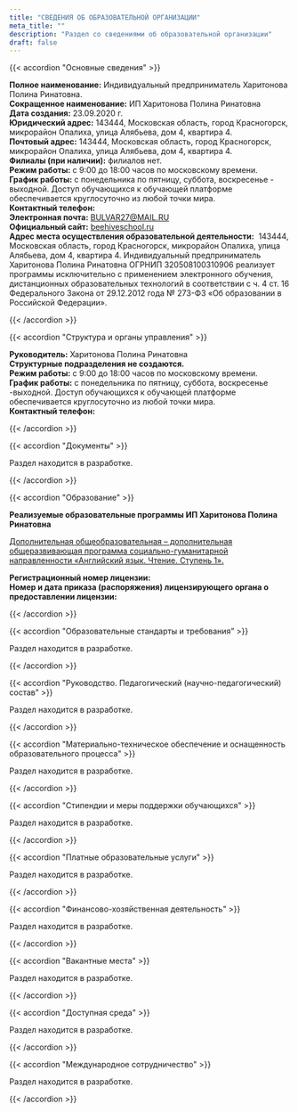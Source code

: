 ```yaml
---
title: "СВЕДЕНИЯ ОБ ОБРАЗОВАТЕЛЬНОЙ ОРГАНИЗАЦИИ"
meta_title: ""
description: "Раздел со сведениями об образовательной организации"
draft: false
---
```


{{< accordion "Основные сведения" >}}

**Полное наименование:** Индивидуальный предприниматель Харитонова Полина Ринатовна.  
**Сокращенное наименование:** ИП Харитонова Полина Ринатовна  
**Дата создания:** 23.09.2020 г.  
**Юридический адрес:** 143444, Московская область, город Красногорск, микрорайон Опалиха, улица Алябьева, дом 4, квартира 4.  
**Почтовый адрес:** 143444, Московская область, город Красногорск, микрорайон Опалиха, улица Алябьева, дом 4, квартира 4.  
**Филиалы (при наличии):** филиалов нет.  
**Режим работы:** с 9:00 до 18:00 часов по московскому времени.  
**График работы:** с понедельника по пятницу, суббота, воскресенье - выходной. Доступ обучающихся к обучающей платформе обеспечивается круглосуточно из любой точки мира.  
**Контактный телефон:**   
**Электронная почта:** [BULVAR27@MAIL.RU](mailto:BULVAR27@MAIL.RU)  
**Официальный сайт:** [beehiveschool.ru](https://www.beehiveschool.ru)  
**Адрес места осуществления образовательной деятельности:**  143444, Московская область, город Красногорск, микрорайон Опалиха, улица Алябьева, дом 4, квартира 4. Индивидуальный предприниматель Харитонова Полина Ринатовна ОГРНИП 320508100310906 реализует программы исключительно с применением электронного обучения,  дистанционных образовательных технологий в соответствии с ч. 4 ст. 16 Федерального Закона от 29.12.2012 года № 273-ФЗ «Об образовании в Российской Федерации».  

{{< /accordion >}}

{{< accordion "Структура и органы управления" >}}

**Руководитель:** Харитонова Полина Ринатовна  
**Структурные подразделения не создаются.**  
**Режим работы:** с 9:00 до 18:00 часов по московскому времени.  
**График работы:** с понедельника по пятницу, суббота, воскресенье -выходной. Доступ обучающихся к обучающей платформе обеспечивается круглосуточно из любой точки мира.  
**Контактный телефон:**   

{{< /accordion >}}

{{< accordion "Документы" >}}

Раздел находится в разработке.  

{{< /accordion >}}

{{< accordion "Образование" >}}

**Реализуемые образовательные программы ИП Харитонова Полина Ринатовна**

[Дополнительная общеобразовательная – дополнительная общеразвивающая программа социально-гуманитарной направленности «Английский язык. Чтение. Ступень 1».](./docs/programma.pdf)  

**Регистрационный номер лицензии:**  
**Номер и дата приказа (распоряжения) лицензирующего органа о предоставлении лицензии:**  

{{< /accordion >}}

{{< accordion "Образовательные стандарты и требования" >}}

Раздел находится в разработке.  

{{< /accordion >}}

{{< accordion "Руководство. Педагогический (научно-педагогический) состав" >}}

Раздел находится в разработке.  

{{< /accordion >}}

{{< accordion "Материально-техническое обеспечение и оснащенность образовательного процесса" >}}

Раздел находится в разработке.  

{{< /accordion >}}

{{< accordion "Стипендии и меры поддержки обучающихся" >}}

Раздел находится в разработке.  

{{< /accordion >}}

{{< accordion "Платные образовательные услуги" >}}

Раздел находится в разработке.  

{{< /accordion >}}

{{< accordion "Финансово-хозяйственная деятельность" >}}

Раздел находится в разработке.  

{{< /accordion >}}

{{< accordion "Вакантные места" >}}

Раздел находится в разработке.  

{{< /accordion >}}

{{< accordion "Доступная среда" >}}

Раздел находится в разработке.  

{{< /accordion >}}

{{< accordion "Международное сотрудничество" >}}

Раздел находится в разработке.  

{{< /accordion >}}
